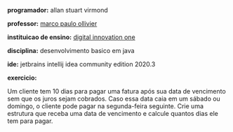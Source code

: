 **programador:** allan stuart virmond

**professor:** [marco paulo ollivier](https://github.com/marcopollivier)

**instituicao de ensino:** [digital innovation one](https://digitalinnovation.one/)

**disciplina:** desenvolvimento basico em java

**ide:** jetbrains intellij idea community edition 2020.3

**exercicio:**

Um cliente tem 10 dias para pagar uma fatura após 
sua data de vencimento sem que os juros sejam
cobrados.
Caso essa data caia em um sábado ou domingo, o 
cliente pode pagar na segunda-feira seguinte.
Crie uma estrutura que receba uma data de
vencimento e calcule quantos dias ele tem para pagar.